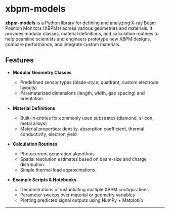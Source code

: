 # xbpm-models

**xbpm-models** is a Python library for defining and analyzing X-ray Beam Position Monitors (XBPMs) across various geometries and materials. It provides modular classes, material definitions, and calculation routines to help beamline scientists and engineers prototype new XBPM designs, compare performance, and integrate custom materials.

## Features

- **Modular Geometry Classes**  
  - Predefined sensor types (blade-style, quadrant, custom electrode layouts)  
  - Parameterized dimensions (length, width, gap spacing) and orientation  

- **Material Definitions**  
  - Built-in entries for commonly used substrates (diamond, silicon, metal alloys)  
  - Material properties: density, absorption coefficient, thermal conductivity, electron yield  

- **Calculation Routines**  
  - Photocurrent generation algorithms  
  - Spatial resolution estimates based on beam-size and charge distribution  
  - Simple thermal load approximations

- **Example Scripts & Notebooks**  
  - Demonstrations of instantiating multiple XBPM configurations  
  - Parameter sweeps over material or geometry variables  
  - Plotting predicted signal outputs using NumPy + Matplotlib  

---
